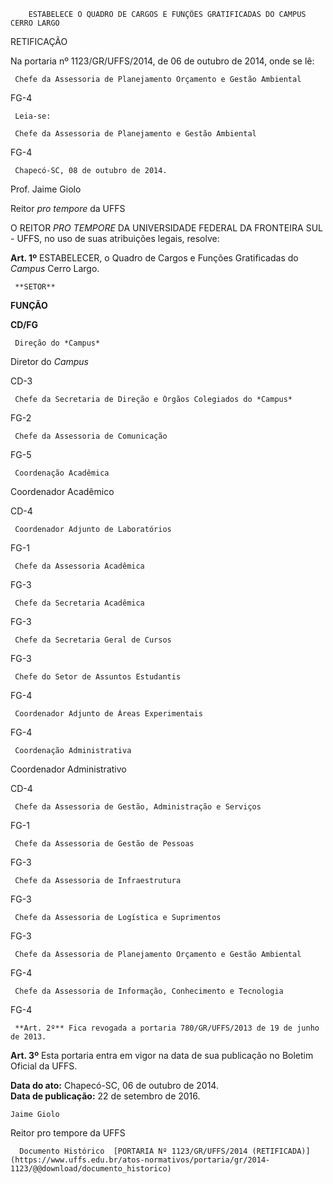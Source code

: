         ESTABELECE O QUADRO DE CARGOS E FUNÇÕES GRATIFICADAS DO CAMPUS CERRO LARGO  

RETIFICAÇÃO

 Na portaria nº 1123/GR/UFFS/2014, de 06 de outubro de 2014, onde se lê:

     Chefe da Assessoria de Planejamento Orçamento e Gestão Ambiental 

   FG-4

     Leia-se:

     Chefe da Assessoria de Planejamento e Gestão Ambiental 

   FG-4

     Chapecó-SC, 08 de outubro de 2014.

 Prof. Jaime Giolo

 Reitor *pro tempore* da UFFS

 O REITOR *PRO TEMPORE* DA UNIVERSIDADE FEDERAL DA FRONTEIRA SUL - UFFS, no uso de suas atribuições legais, resolve:

 **Art. 1º** ESTABELECER, o Quadro de Cargos e Funções Gratificadas do *Campus* Cerro Largo.

     **SETOR**

   **FUNÇÃO**

   **CD/FG**

     Direção do *Campus*

   Diretor do *Campus*

   CD-3

     Chefe da Secretaria de Direção e Órgãos Colegiados do *Campus*

   FG-2

     Chefe da Assessoria de Comunicação

   FG-5

     Coordenação Acadêmica

   Coordenador Acadêmico

   CD-4

     Coordenador Adjunto de Laboratórios

   FG-1

     Chefe da Assessoria Acadêmica

   FG-3

     Chefe da Secretaria Acadêmica

   FG-3

     Chefe da Secretaria Geral de Cursos

   FG-3

     Chefe do Setor de Assuntos Estudantis

   FG-4

     Coordenador Adjunto de Áreas Experimentais

   FG-4

     Coordenação Administrativa

   Coordenador Administrativo

   CD-4

     Chefe da Assessoria de Gestão, Administração e Serviços

   FG-1

     Chefe da Assessoria de Gestão de Pessoas

   FG-3

     Chefe da Assessoria de Infraestrutura

   FG-3

     Chefe da Assessoria de Logística e Suprimentos

   FG-3

     Chefe da Assessoria de Planejamento Orçamento e Gestão Ambiental

   FG-4

     Chefe da Assessoria de Informação, Conhecimento e Tecnologia

   FG-4

     **Art. 2º** Fica revogada a portaria 780/GR/UFFS/2013 de 19 de junho de 2013.

 **Art. 3º** Esta portaria entra em vigor na data de sua publicação no Boletim Oficial da UFFS.

  

   **Data do ato:** Chapecó-SC, 06 de outubro de 2014.   
 **Data de publicação:**  22 de setembro de 2016. 

    Jaime Giolo   
 Reitor pro tempore da UFFS 

      Documento Histórico  [PORTARIA Nº 1123/GR/UFFS/2014 (RETIFICADA)](https://www.uffs.edu.br/atos-normativos/portaria/gr/2014-1123/@@download/documento_historico)     
      